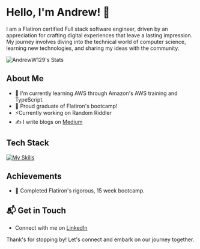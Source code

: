 
# Hello, I'm Andrew! 👋

I am a Flatiron certified Full stack software engineer, driven by an appreciation for crafting digital experiences that leave a lasting impression. My journey involves diving into the technical world of computer science, learning new technologies, and sharing my ideas with the community.

![AndrewW129's Stats](https://github-readme-stats.vercel.app/api?username=AndrewW129&theme=vue-dark&show_icons=true&hide_border=true&count_private=true)

## About Me 

- 🔭 I'm currently learning AWS through Amazon's AWS training and TypeScript.
- 🌱 Proud graduate of Flatiron's bootcamp!
- ⚡Currently working on Random Riddler
- ✍️ I write blogs on [Medium](https://medium.com/@adwilson12901)

## Tech Stack
[![My Skills](https://skillicons.dev/icons?i=js,html,css,react,python,flask,npm,replit,sqlite,vscode,nodejs)](https://skillicons.dev)

## Achievements

- 🌟 Completed Flatiron's rigorous, 15 week bootcamp.

## 📬 Get in Touch

- Connect with me on [LinkedIn](https://www.linkedin.com/in/andrew-wilson-492116210/)

Thank's for stopping by! Let's connect and embark on our journey together.
